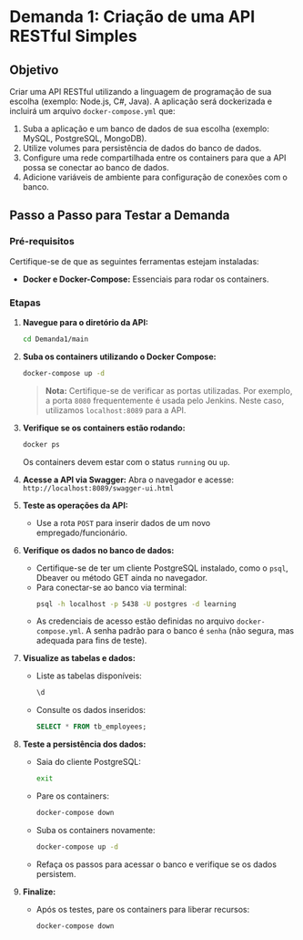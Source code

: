 # Demanda 1: Criação de uma API RESTful Simples

## Objetivo

Criar uma API RESTful utilizando a linguagem de programação de sua escolha (exemplo: Node.js, C#, Java). A aplicação será dockerizada e incluirá um arquivo `docker-compose.yml` que:

1. Suba a aplicação e um banco de dados de sua escolha (exemplo: MySQL, PostgreSQL, MongoDB).
2. Utilize volumes para persistência de dados do banco de dados.
3. Configure uma rede compartilhada entre os containers para que a API possa se conectar ao banco de dados.
4. Adicione variáveis de ambiente para configuração de conexões com o banco.

## Passo a Passo para Testar a Demanda

### Pré-requisitos

Certifique-se de que as seguintes ferramentas estejam instaladas:

- **Docker e Docker-Compose:** Essenciais para rodar os containers.

### Etapas

1. **Navegue para o diretório da API:**

   ```bash
   cd Demanda1/main
   ```
2. **Suba os containers utilizando o Docker Compose:**

   ```bash
   docker-compose up -d
   ```

   > **Nota:** Certifique-se de verificar as portas utilizadas. Por exemplo, a porta `8080` frequentemente é usada pelo Jenkins. Neste caso, utilizamos `localhost:8089` para a API.

3. **Verifique se os containers estão rodando:**

   ```bash
   docker ps
   ```

   Os containers devem estar com o status `running` ou `up`.

4. **Acesse a API via Swagger:**
   Abra o navegador e acesse: `http://localhost:8089/swagger-ui.html`

5. **Teste as operações da API:**

   - Use a rota `POST` para inserir dados de um novo empregado/funcionário.

6. **Verifique os dados no banco de dados:**

   - Certifique-se de ter um cliente PostgreSQL instalado, como o `psql`, Dbeaver ou método GET ainda no navegador.
   - Para conectar-se ao banco via terminal:
     ```bash
     psql -h localhost -p 5438 -U postgres -d learning
     ```
   - As credenciais de acesso estão definidas no arquivo `docker-compose.yml`. A senha padrão para o banco é `senha` (não segura, mas adequada para fins de teste).

7. **Visualize as tabelas e dados:**

   - Liste as tabelas disponíveis:
     ```sql
     \d
     ```
   - Consulte os dados inseridos:
     ```sql
     SELECT * FROM tb_employees;
     ```

8. **Teste a persistência dos dados:**

    - Saia do cliente PostgreSQL:
      ```bash
      exit
      ```
    - Pare os containers:
      ```bash
      docker-compose down
      ```
    - Suba os containers novamente:
      ```bash
      docker-compose up -d
      ```
    - Refaça os passos para acessar o banco e verifique se os dados persistem.

9. **Finalize:**

    - Após os testes, pare os containers para liberar recursos:
      ```bash
      docker-compose down
      ```
